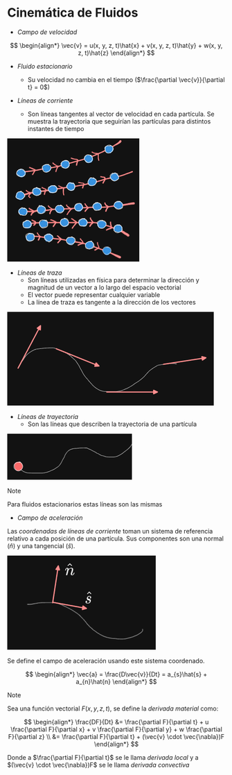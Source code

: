 # Cinemática de Fluidos


- _Campo de velocidad_ 

$$
\begin{align*}
	\vec{v} = u(x, y, z, t)\hat{x} + v(x, y, z, t)\hat{y} + w(x, y, z, t)\hat{z}
\end{align*}
$$

- _Fluido estacionario_
	- Su velocidad no cambia en el tiempo ($\frac{\partial \vec{v}}{\partial t} = 0$)

- _Líneas de corriente_
	- Son líneas tangentes al vector de velocidad en cada partícula. Se muestra la trayectoria que seguirían las partículas para distintos instantes de tiempo

![](attachments/Pasted%20image%2020230416140833.png)

- _Líneas de traza_
	- Son líneas utilizadas en física para determinar la dirección y magnitud de un vector a lo largo del espacio vectorial
	- El vector puede representar cualquier variable
	- La línea de traza es tangente a la dirección de los vectores

![](attachments/Pasted%20image%2020230416141532.png)

- _Líneas de trayectoria_
	- Son las líneas que describen la trayectoria de una partícula

![](attachments/Pasted%20image%2020230416142111.png)


>[!Note]
>Para fluidos estacionarios estas líneas son las mismas


- _Campo de aceleración_ 

Las _coordenadas de líneas de corriente_ toman un sistema de referencia relativo a cada posición de una partícula. Sus componentes son una normal ($\hat{n}$) y una tangencial ($\hat{s}$).

![](attachments/Pasted%20image%2020230416142540.png)

Se define el campo de aceleración usando este sistema coordenado.

$$
\begin{align*}
	\vec{a} = \frac{D\vec{v}}{Dt} = a_{s}\hat{s} + a_{n}\hat{n}
\end{align*}
$$

>[!Note]
>Sea una función vectorial $F(x, y, z, t)$, se define la _derivada material_ como:

$$
\begin{align*}
	\frac{DF}{Dt} &= \frac{\partial F}{\partial t} + u \frac{\partial F}{\partial x} + v \frac{\partial F}{\partial y} + w \frac{\partial F}{\partial z} \\
	&= \frac{\partial F}{\partial t} + (\vec{v} \cdot  \vec{\nabla})F
\end{align*}
$$

Donde a $\frac{\partial F}{\partial t}$ se le llama _derivada local_ y a $(\vec{v} \cdot  \vec{\nabla})F$ se le llama _derivada convectiva_
>